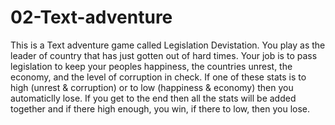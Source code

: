 # 02-Text-adventure
This is a Text adventure game called Legislation Devistation. You play as the leader of country that has just gotten out of hard times. Your job is to pass legislation to keep your peoples happiness, the countries unrest, the economy, and the level of corruption in check. If one of these stats is to high (unrest & corruption) or to low (happiness & economy) then you automaticlly lose. If you get to the end then all the stats will be added together and if there high enough, you win, if there to low, then you lose. 